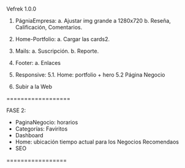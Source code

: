 Vefrek 1.0.0

1. PágniaEmpresa:
   a. Ajustar img grande a 1280x720
   b. Reseña, Calificación, Comentarios.

2. Home-Portfolio:
   a. Cargar las cards2.

3. Mails:
   a. Suscripción.
   b. Reporte.

4. Footer:
   a. Enlaces

5. Responsive:
   5.1. Home: portfolio + hero
   5.2 Página Negocio

6. Subir a la Web

==================

FASE 2:

- PaginaNegocio: horarios
- Categorías: Faviritos
- Dashboard
- Home: ubicación tiempo actual para los Negocios Recomendaos
- SEO

=================
